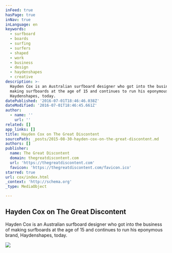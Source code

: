 ```yaml
---
inFeed: true
hasPage: true
inNav: true
inLanguage: en
keywords:
  - surfboard
  - boards
  - surfing
  - surfers
  - shaped
  - work
  - business
  - design
  - haydenshapes
  - creative
description: >-
  Hayden Cox is an Australian surfboard designer who got into the business of
  making surfboards at the age of 15 and continues to run his eponymous brand,
  Haydenshapes, today.
datePublished: '2016-07-01T18:46:46.038Z'
dateModified: '2016-07-01T18:46:45.661Z'
author:
  - name: ''
    url: ''
related: []
app_links: []
title: Hayden Cox on The Great Discontent
sourcePath: _posts/2015-08-30-hayden-cox-on-the-great-discontent.md
authors: []
publisher:
  name: The Great Discontent
  domain: thegreatdiscontent.com
  url: 'https://thegreatdiscontent.com'
  favicon: 'https://thegreatdiscontent.com/favicon.ico'
starred: true
url: cox/index.html
_context: 'http://schema.org'
_type: MediaObject

---
```

<article style=""><h1>Hayden Cox on The Great Discontent</h1><p>Hayden Cox is an Australian surfboard designer who got into the business of making surfboards at the age of 15 and continues to run his eponymous brand, Haydenshapes, today.</p><img src="https://coyote.imgix.net/184-hayden-cox/hayden-cox-toby-pete-hero.jpg?w=1200" /></article>